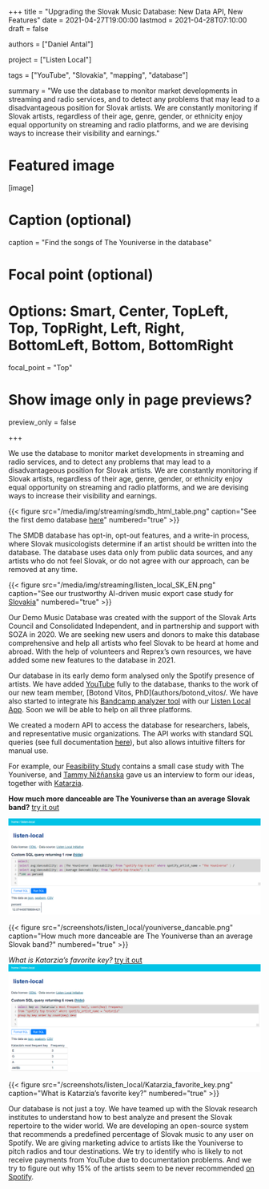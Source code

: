 +++
title = "Upgrading the Slovak Music Database: New Data API, New Features"
date = 2021-04-27T19:00:00
lastmod = 2021-04-28T07:10:00
draft = false

authors = ["Daniel Antal"]

project = ["Listen Local"]

tags = ["YouTube", "Slovakia", "mapping", "database"]

summary = "We use the database to monitor market developments in streaming and radio services, and to detect any problems that may lead to a disadvantageous position for Slovak artists.  We are constantly monitoring if Slovak artists, regardless of their age, genre, gender, or ethnicity enjoy equal opportunity on streaming and radio platforms, and we are devising ways to increase their visibility and earnings."

# Featured image
[image]
  # Caption (optional)
  caption = "Find the songs of The Youniverse in the database"

  # Focal point (optional)
  # Options: Smart, Center, TopLeft, Top, TopRight, Left, Right, BottomLeft, Bottom, BottomRight
  focal_point = "Top"

  # Show image only in page previews?
  preview_only = false

+++

We use the database to monitor market developments in streaming and radio services, and to detect any problems that may lead to a disadvantageous position for Slovak artists.  We are constantly monitoring if Slovak artists, regardless of their age, genre, gender, or ethnicity enjoy equal opportunity on streaming and radio platforms, and we are devising ways to increase their visibility and earnings.

{{< figure src="/media/img/streaming/smdb_html_table.png" caption="See the first demo database [here](https://listenlocal.community/post/2020-12-17-demo-slovak-music-database/)" numbered="true" >}}

The SMDB database has opt-in, opt-out features, and a write-in process, where Slovak musicologists determine if an artist should be written into the database.  The database uses data only from public data sources, and any artists who do not feel Slovak, or do not agree with our approach, can be removed at any time.

{{< figure src="/media/img/streaming/listen_local_SK_EN.png" caption="See our trustworthy AI-driven music export case study for [Slovakia](https://music.dataobservatory.eu/publication/listen_local_2020/)" numbered="true" >}}

Our Demo Music Database was created with the support of the Slovak Arts Council and Consolidated Independent, and in partnership and support with SOZA in 2020.  We are seeking new users and donors to make this database comprehensive and help all artists who feel Slovak to be heard at home and abroad.  With the help of volunteers and Reprex’s own resources, we have added some new features to the database in 2021.

Our database in its early demo form analysed only the Spotify presence of artists.  We have added [YouTube](http://3.221.117.58/listen-local/youtube-librarian) fully to the database, thanks to the work of our new team member, [Botond Vitos, PhD](authors/botond_vitos/. We have also started to integrate his [Bandcamp analyzer tool](https://dataandlyrics.com/post/2021-04-14-bandcamp-librarian-2/) with our [Listen Local App](https://dataobservatory.shinyapps.io/listen-local-app/). Soon we will be able to help on all three platforms.  

We created a modern API to access the database for researchers, labels, and representative music organizations. The API works with standard SQL queries (see full documentation [here](https://docs.datasette.io/en/latest/getting_started.html)), but also allows intuitive filters for manual use.  

For example, our [Feasibility Study](https://listenlocal.community/publication/listen_local_2020/) contains a small case study with The Youniverse, and [Tammy Nižňanska](https://dataandlyrics.com/post/2020-11-30-youniverse/) gave us an interview to form our ideas, together with [Katarzia](https://dataandlyrics.com/post/2020-11-25-katarzia/).  

**How much more danceable are The Youniverse than an average Slovak band?** [try it out](http://3.221.117.58/listen-local?sql=select%28%0D%0A%28select+avg%28danceability%29+as+%5BThe+Youniverse+-+Danceability%5D+from+%22spotify-top-tracks%22+where+spotify_artist_name+%3D+%22The+Youniverse%22+%29+%2F%0D%0A%28select+avg%28danceability%29+as+%5BAverage+Danceability%5D+from+%22spotify-top-tracks%22%29+-+1%0D%0A%29*100+as+percent%0D%0A%0D%0A)

[![Dancable The Youniverse](youniverse_dancable.png)](http://3.221.117.58/listen-local?sql=select%28%0D%0A%28select+avg%28danceability%29+as+%5BThe+Youniverse+-+Danceability%5D+from+%22spotify-top-tracks%22+where+spotify_artist_name+%3D+%22The+Youniverse%22+%29+%2F%0D%0A%28select+avg%28danceability%29+as+%5BAverage+Danceability%5D+from+%22spotify-top-tracks%22%29+-+1%0D%0A%29*100+as+percent%0D%0A%0D%0A)

{{< figure src="/screenshots/listen_local/youniverse_dancable.png" caption="How much more danceable are The Youniverse than an average Slovak band?" numbered="true" >}}


*What is Katarzia’s favorite key?* [try it out](http://3.221.117.58/listen-local?sql=select+key+as+%5BKatarzia%27s+most+frequent+key%5D%2C+count%28key%29+Frequency%0D%0Afrom+%22spotify-top-tracks%22+where+spotify_artist_name+%3D+%22Katarzia%22%0D%0Agroup+by+key+order+by+count%28key%29+desc%0D%0A%0D%0A)
[![Katarzia's favorite key](Katarzia_favorite_key.png)](http://3.221.117.58/listen-local?sql=select+key+as+%5BKatarzia%27s+most+frequent+key%5D%2C+count%28key%29+Frequency%0D%0Afrom+%22spotify-top-tracks%22+where+spotify_artist_name+%3D+%22Katarzia%22%0D%0Agroup+by+key+order+by+count%28key%29+desc%0D%0A%0D%0A)

{{< figure src="/screenshots/listen_local/Katarzia_favorite_key.png" caption="What is Katarzia’s favorite key?" numbered="true" >}}

Our database is not just a toy.  We have teamed up with the Slovak research institutes to understand how to best analyze and present the Slovak repertoire to the wider world.  We are developing an open-source system that recommends a predefined percentage of Slovak music to any user on Spotify.  We are giving marketing advice to artists like the Youniverse to pitch radios and tour destinations.  We try to identify who is likely to not receive payments from YouTube due to documentation problems. And we try to figure out why 15% of the artists seem to be never recommended [on Spotify](https://dataandlyrics.com/post/2020-11-17-recommendation-analysis/). 


<script src="https://gist.github.com/antaldaniel/d26ec95e2156fb41f80d8e5f0fdc102b.js"></script>

